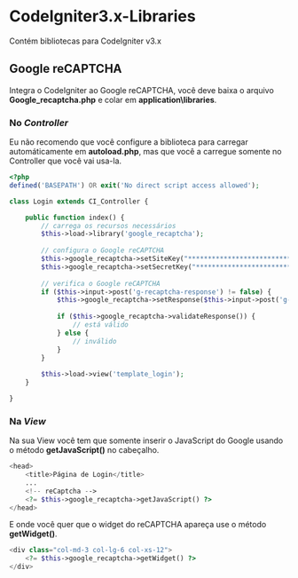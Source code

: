 # CodeIgniter3.x-Libraries
Contém bibliotecas para CodeIgniter v3.x

## Google reCAPTCHA
Integra o CodeIgniter ao Google reCAPTCHA, você deve baixa o arquivo **Google_recaptcha.php** e colar em **application\libraries**.

### No *Controller*
Eu não recomendo que você configure a biblioteca para carregar automáticamente em **autoload.php**, mas que você a carregue somente no Controller que você vai usa-la.

```php
<?php
defined('BASEPATH') OR exit('No direct script access allowed');

class Login extends CI_Controller {

    public function index() {
        // carrega os recursos necessários
        $this->load->library('google_recaptcha');
        
        // configura o Google reCAPTCHA
        $this->google_recaptcha->setSiteKey("**************************");
        $this->google_recaptcha->setSecretKey("**************************");
        
        // verifica o Google reCAPTCHA
        if ($this->input->post('g-recaptcha-response') != false) {
            $this->google_recaptcha->setResponse($this->input->post('g-recaptcha-response'));
            
            if ($this->google_recaptcha->validateResponse()) {
                // está válido
            } else {
                // inválido
            }
        }
        
        $this->load->view('template_login');
    }

}
```

### Na *View*
Na sua View você tem que somente inserir o JavaScript do Google usando o método **getJavaScript()** no cabeçalho.

```php
<head>
    <title>Página de Login</title>
    ...
    <!-- reCaptcha -->
    <?= $this->google_recaptcha->getJavaScript() ?>
</head>
```

E onde você quer que o widget do reCAPTCHA apareça use o método **getWidget()**.

```php
<div class="col-md-3 col-lg-6 col-xs-12">
    <?= $this->google_recaptcha->getWidget() ?>
</div>
```
